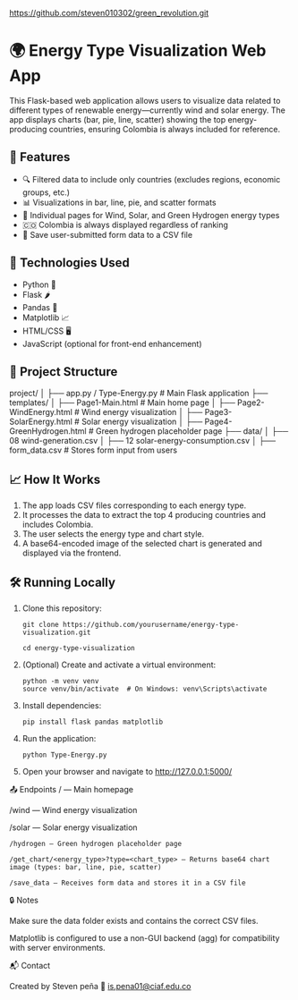 https://github.com/steven010302/green_revolution.git

# 🌍 Energy Type Visualization Web App

This Flask-based web application allows users to visualize data related to different types of renewable energy—currently wind and solar energy. The app displays charts (bar, pie, line, scatter) showing the top energy-producing countries, ensuring Colombia is always included for reference.

## 📌 Features

- 🔍 Filtered data to include only countries (excludes regions, economic groups, etc.)
- 📊 Visualizations in bar, line, pie, and scatter formats
- 📁 Individual pages for Wind, Solar, and Green Hydrogen energy types
- 🇨🇴 Colombia is always displayed regardless of ranking
- 📝 Save user-submitted form data to a CSV file

## 🚀 Technologies Used

- Python 🐍  
- Flask 🌶  
- Pandas 🐼  
- Matplotlib 📈  
- HTML/CSS 🖥  
- JavaScript (optional for front-end enhancement)

## 📂 Project Structure

project/
│
├── app.py / Type-Energy.py # Main Flask application
├── templates/
│ ├── Page1-Main.html # Main home page
│ ├── Page2-WindEnergy.html # Wind energy visualization
│ ├── Page3-SolarEnergy.html # Solar energy visualization
│ ├── Page4-GreenHydrogen.html # Green hydrogen placeholder page
├── data/
│ ├── 08 wind-generation.csv
│ ├── 12 solar-energy-consumption.csv
│ ├── form_data.csv # Stores form input from users


## 📈 How It Works

1. The app loads CSV files corresponding to each energy type.
2. It processes the data to extract the top 4 producing countries and includes Colombia.
3. The user selects the energy type and chart style.
4. A base64-encoded image of the selected chart is generated and displayed via the frontend.

## 🛠 Running Locally

1. Clone this repository:
   
       git clone https://github.com/yourusername/energy-type-visualization.git

       cd energy-type-visualization

3. (Optional) Create and activate a virtual environment:

       python -m venv venv
       source venv/bin/activate  # On Windows: venv\Scripts\activate

4. Install dependencies:

       pip install flask pandas matplotlib

5. Run the application:

       python Type-Energy.py

6. Open your browser and navigate to http://127.0.0.1:5000/

📤 Endpoints
/ — Main homepage

  /wind — Wind energy visualization

  /solar — Solar energy visualization

    /hydrogen — Green hydrogen placeholder page

    /get_chart/<energy_type>?type=<chart_type> — Returns base64 chart image (types: bar, line, pie, scatter)

    /save_data — Receives form data and stores it in a CSV file

🔒 Notes

  Make sure the data folder exists and contains the correct CSV files.

  Matplotlib is configured to use a non-GUI backend (agg) for compatibility with server environments.

📬 Contact

  Created by Steven peña
  📧 is.pena01@ciaf.edu.co
